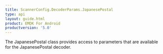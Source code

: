```yaml
---
title: ScannerConfig.DecoderParams.JapanesePostal
type: api
layout: guide.html
product: EMDK For Android
productversion: '5.0'
---
```



The JapanesePostal class provides access to parameters that are
 available for the JapanesePostal decoder.





